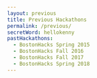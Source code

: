 ```yaml
---
layout: previous
title: Previous Hackathons
permalink: /previous/
secretWord: hellokenny
pastHackathons:
  - BostonHacks Spring 2015
  - BostonHacks Fall 2016
  - BostonHacks Fall 2017
  - BostonHacks Spring 2018
---
```


